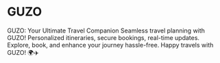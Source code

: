 # GUZO
GUZO: Your Ultimate Travel Companion  Seamless travel planning with GUZO! Personalized itineraries, secure bookings, real-time updates. Explore, book, and enhance your journey hassle-free.  Happy travels with GUZO! 🌍✈️
